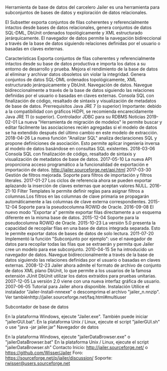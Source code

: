 Herramienta de base de datos del carcelero
Jailer es una herramienta para subconjuntos de bases de datos y exploración de datos relacionales.

El Subsetter exporta conjuntos de filas coherentes y referencialmente intactos desde bases de datos relacionales, genera conjuntos de datos SQL-DML, DbUnit ordenados topológicamente y XML estructurado jerárquicamente.
El navegador de datos permite la navegación bidireccional a través de la base de datos siguiendo relaciones definidas por el usuario o basadas en claves externas.


Características
Exporta conjuntos de filas coherentes y referencialmente intactos desde su base de datos productiva e importa los datos a su entorno de desarrollo y prueba.
Mejora el rendimiento de la base de datos al eliminar y archivar datos obsoletos sin violar la integridad.
Genera conjuntos de datos SQL-DML ordenados topológicamente, XML estructurado jerárquicamente y DbUnit.
Navegación de datos. Navegue bidireccionalmente a través de la base de datos siguiendo las relaciones definidas por el usuario o basadas en claves externas.
Consola SQL con finalización de código, resaltado de sintaxis y visualización de metadatos de base de datos.
Prerrequisitos
Java JRE 7 (o superior) Importante: debido a la compatibilidad con gráficos HiDPI, se recomienda encarecidamente Java JRE 11 (o superior).
Controlador JDBC para su RDBMS
Noticias
2019-02-01 La nueva "Herramienta de migración de modelos" le permite buscar y editar fácilmente las asociaciones recién agregadas si el modelo de datos se ha extendido después del último cambio en este modelo de extracción.
2018-04-26 La nueva función "Analizar SQL" analiza declaraciones SQL y propone definiciones de asociación. Esto permite aplicar ingeniería inversa al modelo de datos basándose en consultas SQL existentes.
2018-03-06 Consola SQL con finalización de código, resaltado de sintaxis y visualización de metadatos de base de datos.
2017-05-10 La nueva API proporciona acceso programático a la funcionalidad de exportación e importación de datos. http://jailer.sourceforge.net/api.html
2017-03-30 Gestión de filtros mejorada. Soporte para filtros de importación y filtros literales.
2017-01-27 Los ciclos de referencia ahora se pueden exportar aplazando la inserción de claves externas que aceptan valores NULL.
2016-21-10 Filter Templates le permite definir reglas para asignar filtros a columnas.Los filtros en las columnas de clave primaria se propagarán automáticamente a las columnas de clave externa correspondientes.
2015-12-04 Soporte para la pseudocolumna ROWID de Oracle.
2016-09-08 El nuevo modo "Exportar a" permite exportar filas directamente a un esquema diferente en la misma base de datos.
2015-12-04 Soporte para la pseudocolumna ROWID de Oracle.
2015-10-23 La versión 5.0 presenta la capacidad de recopilar filas en una base de datos integrada separada. Esto le permite exportar datos de bases de datos de solo lectura.
2011-07-20 Implementó la función "Subconjunto por ejemplo": use el navegador de datos para recopilar todas las filas que se extraerán y permita que Jailer cree un modelo para ese subconjunto.
2010-04-15 Se ha introducido un navegador de datos. Navegue bidireccionalmente a través de la base de datos siguiendo las relaciones definidas por el usuario o basadas en claves externas.
2008-12-23 Jailer ahora admite el formato de archivo de conjunto de datos XML plano DbUnit, lo que permite a los usuarios de la famosa extensión JUnit DbUnit utilizar los datos extraídos para pruebas unitarias.
2007-12-05 La versión 2.0 viene con una nueva interfaz gráfica de usuario.
2007-06-05 Tutorial para Jailer ahora disponible.
Instalación
Utilice el instalador "Jailer-Install-nnnexe" o descomprima el archivo "jailer_n.nnzip". Ver tambiénhttp://jailer.sourceforge.net/faq.html#multiuser

Subcontador de base de datos

En la plataforma Windows, ejecute "Jailer.exe". También puede iniciar "jailerGUI.bat".
En la plataforma Unix / Linux, ejecute el script "jailerGUI.sh" o use "java -jar jailer.jar"
Navegador de datos

En la plataforma Windows, ejecute "jailerDataBrowser.exe" o "jailerDataBrowser.bat"
En la plataforma Unix / Linux, ejecute el script "jailerDataBrowser.sh"
Contacto
Inicio: http://jailer.sourceforge.net/ o https://github.com/Wisser/Jailer
Foro: https://sourceforge.net/p/jailer/discussion/
Soporte: rwisser@users.sourceforge.net
